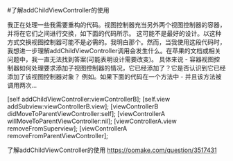 #了解addChildViewController的使用
 
我正在处理一些我需要重构的代码。视图控制器充当另外两个视图控制器的容器，并将在它们之间进行交换，如下面的代码所示。 这可能不是最好的设计。以这种方式交换视图控制器可能不是必需的。我明白那个。然而，当我使用这段代码时，我想进一步理解addChildViewController调用会发生什么。在苹果的文档或相关问题中，我一直无法找到答案(可能表明设计需要改变)。 具体来说 - 容器视图控制器如何处理要求添加子视图控制器的情况，它已经添加了？它是否认识到它已经添加了该视图控制器对象？ 例如。如果下面的代码在一个方法中 - 并且该方法被调用两次...

[self addChildViewController:viewControllerB];
[self.view addSubview:viewControllerB.view];
[viewControllerB didMoveToParentViewController:self];
[viewControllerA willMoveToParentViewController:nil];
[viewControllerA.view removeFromSuperview];
[viewControllerA removeFromParentViewController];


了解addChildViewController的使用
https://oomake.com/question/3517431


